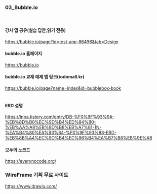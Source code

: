 ### 03_Bubble.io
<br>

#### 강사 앱 공유(실습 답안,읽기 전용)
https://bubble.io/page?id=test-app-86496&tab=Design
<br>

#### bubble.io 홈페이지
https://bubble.io
<br>



#### bubble.io 교재 예제 앱 링크(todomall.kr)
https://bubble.io/page?name=index&id=bubblebox-book
<br>
<br>

#### ERD 설명
https://inpa.tistory.com/entry/DB-%F0%9F%93%9A-%EB%8D%B0%EC%9D%B4%ED%84%B0-%EB%AA%A8%EB%8D%B8%EB%A7%81-1N-%EA%B4%80%EA%B3%84-%F0%9F%93%88-ERD-%EB%8B%A4%EC%9D%B4%EC%96%B4%EA%B7%B8%EB%9E%A8

#### 모두의 노코드
https://everynocode.org/
<br>

### WireFrame 기획 무료 사이트
https://www.drawio.com/
<br>
<br>

